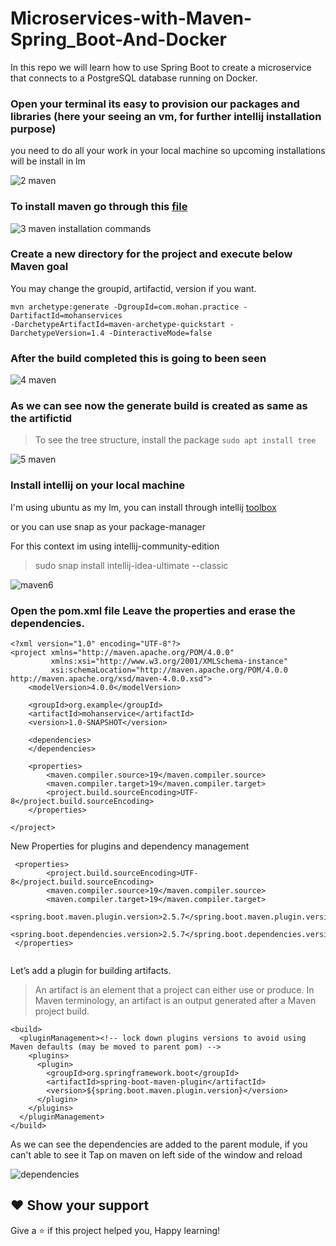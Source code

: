 # Microservices-with-Maven-Spring_Boot-And-Docker
In this repo we will learn how to use Spring Boot to create a microservice that connects to a PostgreSQL database running on Docker.

### Open your terminal its easy to provision our packages and libraries (here your seeing an vm, for further intellij installation purpose)
you need to do all your work in your local machine so upcoming installations will be install in lm

![2 maven ](https://user-images.githubusercontent.com/58173938/204171631-404a2b93-9f75-400b-a2fe-2980aa7e7e6f.png)

### To install maven go through this [file](https://github.com/Krishnamohan-Yerrabilli/Microservices-with-Maven-Spring_Boot-And-Docker/blob/main/Setup/commands.sh) 

![3 maven installation commands](https://user-images.githubusercontent.com/58173938/204171809-bb651a87-a707-4bb3-8ecc-1a66587824fc.png)

### Create a new directory for the project and execute below Maven goal

You may change the groupid, artifactid, version if you want.

```
mvn archetype:generate -DgroupId=com.mohan.practice -DartifactId=mohanservices 
-DarchetypeArtifactId=maven-archetype-quickstart -DarchetypeVersion=1.4 -DinteractiveMode=false

```
### After the build completed this is going to been seen 

![4 maven](https://user-images.githubusercontent.com/58173938/204174058-fc6e6594-fd9c-4545-b1f3-ac7a951af01f.png)

### As we can see now the generate build is created as same as the artifictid

> To see the tree structure, install the package `sudo apt install tree`

![5 maven](https://user-images.githubusercontent.com/58173938/204183401-709bc350-f495-4b74-bd76-d904a6f3a115.png)

### Install intellij on your local machine

I'm using ubuntu as my lm, you can install through intellij [toolbox](https://www.jetbrains.com/help/idea/installation-guide.html)

or you can use snap as your package-manager 

For this context im using intellij-community-edition

> sudo snap install intellij-idea-ultimate --classic

![maven6](https://user-images.githubusercontent.com/58173938/204202379-729d3cc7-1860-44d2-b7f9-a15f2e0c0280.png)

### Open the pom.xml file Leave the properties and erase the dependencies.

```
<?xml version="1.0" encoding="UTF-8"?>
<project xmlns="http://maven.apache.org/POM/4.0.0"
         xmlns:xsi="http://www.w3.org/2001/XMLSchema-instance"
         xsi:schemaLocation="http://maven.apache.org/POM/4.0.0 http://maven.apache.org/xsd/maven-4.0.0.xsd">
    <modelVersion>4.0.0</modelVersion>

    <groupId>org.example</groupId>
    <artifactId>mohanservice</artifactId>
    <version>1.0-SNAPSHOT</version>

    <dependencies>
    </dependencies>

    <properties>
        <maven.compiler.source>19</maven.compiler.source>
        <maven.compiler.target>19</maven.compiler.target>
        <project.build.sourceEncoding>UTF-8</project.build.sourceEncoding>
    </properties>

</project>
```

New Properties for plugins and dependency management

```
 <properties>
        <project.build.sourceEncoding>UTF-8</project.build.sourceEncoding>
        <maven.compiler.source>19</maven.compiler.source>
        <maven.compiler.target>19</maven.compiler.target>
        <spring.boot.maven.plugin.version>2.5.7</spring.boot.maven.plugin.version>
        <spring.boot.dependencies.version>2.5.7</spring.boot.dependencies.version>
 </properties>
 
```
Let’s add a plugin for building artifacts.

> An artifact is an element that a project can either use or produce. In Maven terminology, an artifact is an output generated after a Maven project build.

```
<build>
  <pluginManagement><!-- lock down plugins versions to avoid using Maven defaults (may be moved to parent pom) -->
    <plugins>
      <plugin>
        <groupId>org.springframework.boot</groupId>
        <artifactId>spring-boot-maven-plugin</artifactId>
        <version>${spring.boot.maven.plugin.version}</version>
      </plugin>
    </plugins>
  </pluginManagement>
</build>
```

As we can see the dependencies are added to the parent module, if you can't able to see it
Tap on maven on left side of the window and reload

![dependencies](https://user-images.githubusercontent.com/58173938/204226069-1557fa6a-341e-4551-a342-bb0e33cba1c1.png)

## ❤ Show your support

Give a ⭐️ if this project helped you, Happy learning!

